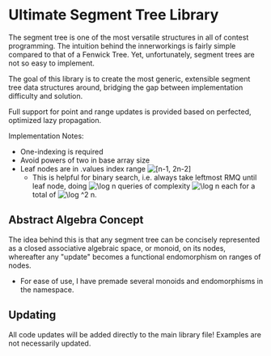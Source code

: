 # Ultimate Segment Tree Library 
The segment tree is one of the most versatile structures in all of contest programming. The intuition behind the innerworkings
is fairly simple compared to that of a Fenwick Tree. Yet, unfortunately, segment trees are not so easy to implement. 

The goal of this library is to create the most generic, extensible segment tree data structures around, bridging the gap 
between implementation difficulty and solution.

Full support for point and range updates is provided based on perfected, optimized lazy propagation. 

Implementation Notes:
- One-indexing is required
- Avoid powers of two in base array size
- Leaf nodes are in .values index range ![\[n-1, 2n-2\]](https://render.githubusercontent.com/render/math?math=%5Bn-1%2C%202n-2%5D)
  * This is helpful for binary search, i.e. always take leftmost RMQ until leaf node, doing ![\log n](https://render.githubusercontent.com/render/math?math=%5Clog%20n) queries of complexity ![\log n](https://render.githubusercontent.com/render/math?math=%5Clog%20n) each for a total of ![\log ^2 n](https://render.githubusercontent.com/render/math?math=%5Clog%20%5E2%20n). 

## Abstract Algebra Concept

The idea behind this is that any segment tree can be concisely represented as a closed associative algebraic space, or monoid, on its nodes, whereafter any "update" becomes a functional endomorphism on ranges of nodes. 
- For ease of use, I have premade several monoids and endomorphisms in the namespace.

## Updating

All code updates will be added directly to the main library file! Examples are not necessarily updated.
